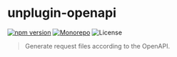 # unplugin-openapi

[![npm version][npm-version-src]][npm-version-href]
[![Monorepo][monorepo-src]][monorepo-href]
![License][License-src]

> Generate request files according to the OpenAPI.

<!-- Badges -->
[npm-version-src]: https://img.shields.io/npm/v/@pubinfo/unplugin-openapi?style=flat-square
[npm-version-href]: https://npmjs.com/package/@pubinfo/unplugin-openapi
[monorepo-src]: https://img.shields.io/badge/Monorepo-with%20pnpm-F5871D.svg
[monorepo-href]: https://pnpm.io/workspaces
[License-src]: https://img.shields.io/badge/license-MIT-green
